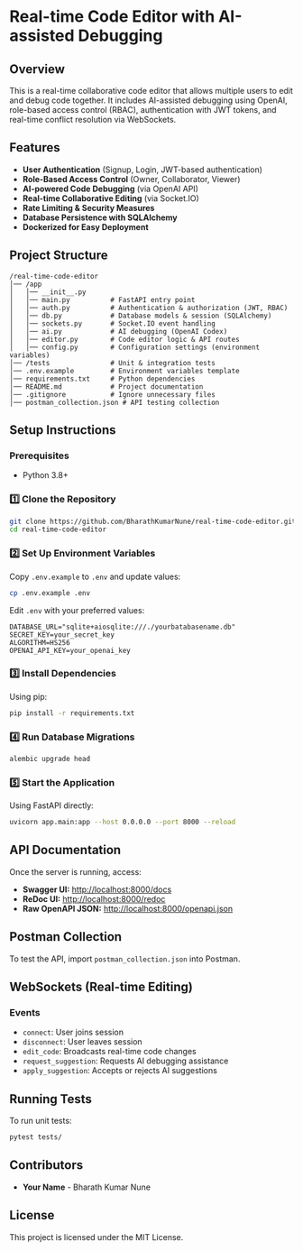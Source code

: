 # Real-time Code Editor with AI-assisted Debugging

## Overview
This is a real-time collaborative code editor that allows multiple users to edit and debug code together. It includes AI-assisted debugging using OpenAI, role-based access control (RBAC), authentication with JWT tokens, and real-time conflict resolution via WebSockets.

## Features
- **User Authentication** (Signup, Login, JWT-based authentication)
- **Role-Based Access Control** (Owner, Collaborator, Viewer)
- **AI-powered Code Debugging** (via OpenAI API)
- **Real-time Collaborative Editing** (via Socket.IO)
- **Rate Limiting & Security Measures**
- **Database Persistence with SQLAlchemy**
- **Dockerized for Easy Deployment**

## Project Structure
```
/real-time-code-editor  
│── /app  
│   │── __init__.py  
│   │── main.py          # FastAPI entry point  
│   │── auth.py          # Authentication & authorization (JWT, RBAC)  
│   │── db.py            # Database models & session (SQLAlchemy)  
│   │── sockets.py       # Socket.IO event handling  
│   │── ai.py            # AI debugging (OpenAI Codex)  
│   │── editor.py        # Code editor logic & API routes  
│   │── config.py        # Configuration settings (environment variables)  
│── /tests               # Unit & integration tests   
│── .env.example         # Environment variables template  
│── requirements.txt     # Python dependencies  
│── README.md            # Project documentation  
│── .gitignore           # Ignore unnecessary files   
│── postman_collection.json # API testing collection  
```

## Setup Instructions
### Prerequisites
- Python 3.8+

### 1️⃣ Clone the Repository
```bash
git clone https://github.com/BharathKumarNune/real-time-code-editor.git
cd real-time-code-editor
```

### 2️⃣ Set Up Environment Variables
Copy `.env.example` to `.env` and update values:
```bash
cp .env.example .env
```
Edit `.env` with your preferred values:
```
DATABASE_URL="sqlite+aiosqlite:///./yourbatabasename.db"
SECRET_KEY=your_secret_key
ALGORITHM=HS256
OPENAI_API_KEY=your_openai_key
```

### 3️⃣ Install Dependencies
Using pip:
```bash
pip install -r requirements.txt
```

### 4️⃣ Run Database Migrations
```bash
alembic upgrade head
```

### 5️⃣ Start the Application
Using FastAPI directly:
```bash
uvicorn app.main:app --host 0.0.0.0 --port 8000 --reload
```
## API Documentation
Once the server is running, access:
- **Swagger UI:** [http://localhost:8000/docs](http://localhost:8000/docs)
- **ReDoc UI:** [http://localhost:8000/redoc](http://localhost:8000/redoc)
- **Raw OpenAPI JSON:** [http://localhost:8000/openapi.json](http://localhost:8000/openapi.json)

## Postman Collection
To test the API, import `postman_collection.json` into Postman.

## WebSockets (Real-time Editing)
### Events
- `connect`: User joins session
- `disconnect`: User leaves session
- `edit_code`: Broadcasts real-time code changes
- `request_suggestion`: Requests AI debugging assistance
- `apply_suggestion`: Accepts or rejects AI suggestions

## Running Tests
To run unit tests:
```bash
pytest tests/
```

## Contributors
- **Your Name** - Bharath Kumar Nune

## License
This project is licensed under the MIT License.

